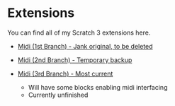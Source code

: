 # Extensions
You can find all of my Scratch 3 extensions here.  


* [Midi (1st Branch) - Jank original, to be deleted](/midi.js)
* [Midi (2nd Branch) - Temporary backup](/midi2.js)
* [Midi (3rd Branch) - Most current](/midi3.js)

  * Will have some blocks enabling midi interfacing
  * Currently unfinished
